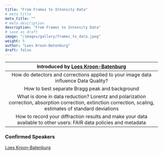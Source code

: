 ```yaml
---
title: "From Frames to Intensity Data"
# meta title
meta_title: ""
# meta description
description: "From Frames to Intensity Data"
# save as draft
image: "/images/gallery/frames_to_data.jpeg"
weight: 5
author: "Loes Kroon-Batenburg"
draft: false
---
```


|Introduced by [Loes Kroon-Batenburg](/authors/loes-kroon-batenburg)|
|:---:|
|How do detectors and corrections applied to your image data influence Data Quality?|
|How to best separate Bragg peak and background|
|What is done in data reduction? Lorentz and polarization correction, absorption correction, extinction correction, scaling, estimates of standard deviations|
|How to record your diffraction results and make your data available to other users: FAIR data policies and metadata|

### Confirmed Speakers
[Loes Kroon-Batenburg](/authors/loes-kroon-batenburg)

